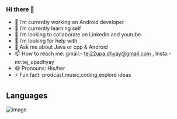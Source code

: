 ### Hi there 👋

- 🔭 I’m currently working on Android developer
- 🌱 I’m currently learning self
- 👯 I’m looking to collaborate on Linkedin and youtube
- 🤔 I’m looking for help with 
- 💬 Ask me about Java or cpp & Android 
- 📫 How to reach me: gmail:- tej22upa.dhyay@gmail.com , Insta:-mr.tej_upadhyay
- 😄 Pronouns: His/her
- ⚡ Fun fact: prodcast,music,coding,explore ideas

**Languages**
---

![image]([https://www.freepik.com/free-icon/java_14254948.htm#query=java%20logo&position=9&from_view=keyword](https://www.freepik.com/free-icon/java_14254948.htm#query=java%20logo&position=9&from_view=keyword))
